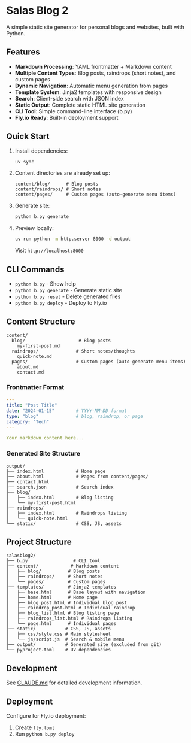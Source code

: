 # Salas Blog 2

A simple static site generator for personal blogs and websites, built with Python.

## Features

- **Markdown Processing**: YAML frontmatter + Markdown content
- **Multiple Content Types**: Blog posts, raindrops (short notes), and custom pages
- **Dynamic Navigation**: Automatic menu generation from pages
- **Template System**: Jinja2 templates with responsive design
- **Search**: Client-side search with JSON index
- **Static Output**: Complete static HTML site generation
- **CLI Tool**: Simple command-line interface (b.py)
- **Fly.io Ready**: Built-in deployment support

## Quick Start

1. Install dependencies:
   ```bash
   uv sync
   ```

2. Content directories are already set up:
   ```
   content/blog/      # Blog posts
   content/raindrops/ # Short notes
   content/pages/     # Custom pages (auto-generate menu items)
   ```

3. Generate site:
   ```bash
   python b.py generate
   ```

4. Preview locally:
   ```bash
   uv run python -m http.server 8000 -d output
   ```
   Visit `http://localhost:8000`

## CLI Commands

- `python b.py` - Show help
- `python b.py generate` - Generate static site
- `python b.py reset` - Delete generated files
- `python b.py deploy` - Deploy to Fly.io

## Content Structure

```
content/
  blog/                    # Blog posts
    my-first-post.md
  raindrops/              # Short notes/thoughts  
    quick-note.md
  pages/                  # Custom pages (auto-generate menu items)
    about.md
    contact.md
```

### Frontmatter Format

```yaml
---
title: "Post Title"
date: "2024-01-15"        # YYYY-MM-DD format
type: "blog"              # blog, raindrop, or page
category: "Tech"
---

Your markdown content here...
```

### Generated Site Structure

```
output/
├── index.html            # Home page
├── about.html            # Pages from content/pages/
├── contact.html
├── search.json           # Search index
├── blog/
│   ├── index.html        # Blog listing
│   └── my-first-post.html
├── raindrops/
│   ├── index.html        # Raindrops listing  
│   └── quick-note.html
└── static/               # CSS, JS, assets
```

## Project Structure

```
salasblog2/
├── b.py                 # CLI tool
├── content/            # Markdown content
│   ├── blog/          # Blog posts
│   ├── raindrops/     # Short notes  
│   └── pages/         # Custom pages
├── templates/         # Jinja2 templates
│   ├── base.html      # Base layout with navigation
│   ├── home.html      # Home page
│   ├── blog_post.html # Individual blog post
│   ├── raindrop_post.html # Individual raindrop
│   ├── blog_list.html # Blog listing page
│   ├── raindrops_list.html # Raindrops listing
│   └── page.html      # Individual pages
├── static/           # CSS, JS, assets
│   ├── css/style.css # Main stylesheet
│   └── js/script.js  # Search & mobile menu
├── output/           # Generated site (excluded from git)
└── pyproject.toml    # UV dependencies
```

## Development

See [CLAUDE.md](CLAUDE.md) for detailed development information.

## Deployment

Configure for Fly.io deployment:

1. Create `fly.toml`
2. Run `python b.py deploy`